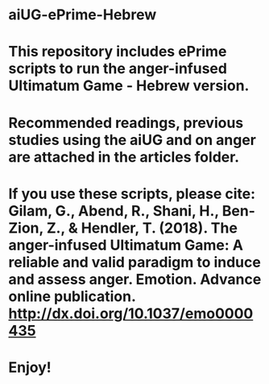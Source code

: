 # aiUG-ePrime-Hebrew

# This repository includes ePrime scripts to run the anger-infused Ultimatum Game - Hebrew version.

# Recommended readings, previous studies using the aiUG and on anger are attached in the articles folder.

# If you use these scripts, please cite: Gilam, G., Abend, R., Shani, H., Ben-Zion, Z., & Hendler, T. (2018). The anger-infused Ultimatum Game: A reliable and valid paradigm to induce and assess anger. Emotion. Advance online publication. http://dx.doi.org/10.1037/emo0000435

# Enjoy!
